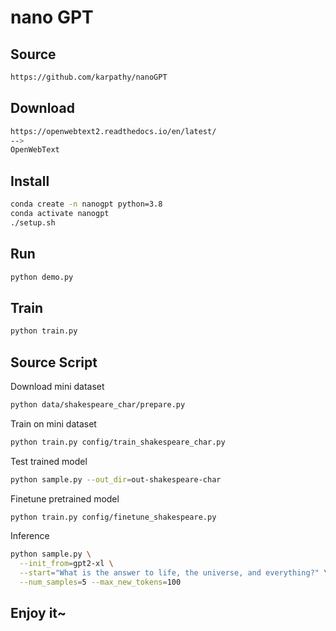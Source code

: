 # nano GPT

## Source

```bash
https://github.com/karpathy/nanoGPT
```

## Download

```bash
https://openwebtext2.readthedocs.io/en/latest/
-->
OpenWebText
```

## Install

```bash
conda create -n nanogpt python=3.8
conda activate nanogpt
./setup.sh
```

## Run

```bash
python demo.py
```

## Train

```bash
python train.py
```

## Source Script

Download mini dataset

```bash
python data/shakespeare_char/prepare.py
```

Train on mini dataset

```bash
python train.py config/train_shakespeare_char.py
```

Test trained model

```bash
python sample.py --out_dir=out-shakespeare-char
```

Finetune pretrained model

```bash
python train.py config/finetune_shakespeare.py
```

Inference

```bash
python sample.py \
  --init_from=gpt2-xl \
  --start="What is the answer to life, the universe, and everything?" \
  --num_samples=5 --max_new_tokens=100
```

## Enjoy it~
